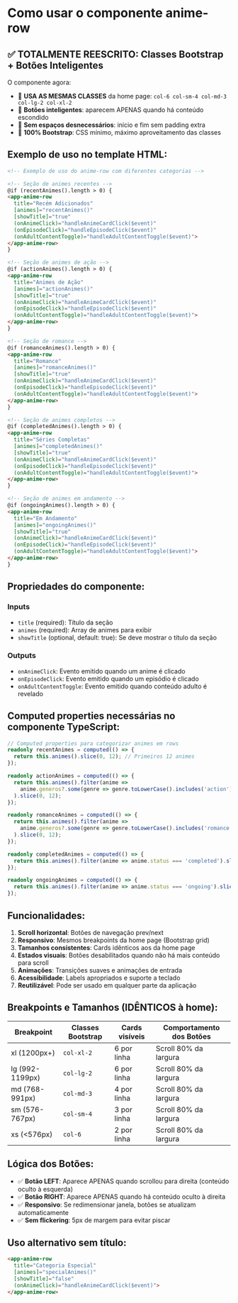 # Como usar o componente anime-row

## ✅ TOTALMENTE REESCRITO: Classes Bootstrap + Botões Inteligentes

O componente agora:
- 🎯 **USA AS MESMAS CLASSES** da home page: `col-6 col-sm-4 col-md-3 col-lg-2 col-xl-2`
- 🔘 **Botões inteligentes**: aparecem APENAS quando há conteúdo escondido
- 📏 **Sem espaços desnecessários**: início e fim sem padding extra
- 🎨 **100% Bootstrap**: CSS mínimo, máximo aproveitamento das classes

## Exemplo de uso no template HTML:

```html
<!-- Exemplo de uso do anime-row com diferentes categorias -->

<!-- Seção de animes recentes -->
@if (recentAnimes().length > 0) {
<app-anime-row
  title="Recém Adicionados"
  [animes]="recentAnimes()"
  [showTitle]="true"
  (onAnimeClick)="handleAnimeCardClick($event)"
  (onEpisodeClick)="handleEpisodeClick($event)"
  (onAdultContentToggle)="handleAdultContentToggle($event)">
</app-anime-row>
}

<!-- Seção de animes de ação -->
@if (actionAnimes().length > 0) {
<app-anime-row
  title="Animes de Ação"
  [animes]="actionAnimes()"
  [showTitle]="true"
  (onAnimeClick)="handleAnimeCardClick($event)"
  (onEpisodeClick)="handleEpisodeClick($event)"
  (onAdultContentToggle)="handleAdultContentToggle($event)">
</app-anime-row>
}

<!-- Seção de romance -->
@if (romanceAnimes().length > 0) {
<app-anime-row
  title="Romance"
  [animes]="romanceAnimes()"
  [showTitle]="true"
  (onAnimeClick)="handleAnimeCardClick($event)"
  (onEpisodeClick)="handleEpisodeClick($event)"
  (onAdultContentToggle)="handleAdultContentToggle($event)">
</app-anime-row>
}

<!-- Seção de animes completos -->
@if (completedAnimes().length > 0) {
<app-anime-row
  title="Séries Completas"
  [animes]="completedAnimes()"
  [showTitle]="true"
  (onAnimeClick)="handleAnimeCardClick($event)"
  (onEpisodeClick)="handleEpisodeClick($event)"
  (onAdultContentToggle)="handleAdultContentToggle($event)">
</app-anime-row>
}

<!-- Seção de animes em andamento -->
@if (ongoingAnimes().length > 0) {
<app-anime-row
  title="Em Andamento"
  [animes]="ongoingAnimes()"
  [showTitle]="true"
  (onAnimeClick)="handleAnimeCardClick($event)"
  (onEpisodeClick)="handleEpisodeClick($event)"
  (onAdultContentToggle)="handleAdultContentToggle($event)">
</app-anime-row>
}
```

## Propriedades do componente:

### Inputs
- `title` (required): Título da seção
- `animes` (required): Array de animes para exibir
- `showTitle` (optional, default: true): Se deve mostrar o título da seção

### Outputs
- `onAnimeClick`: Evento emitido quando um anime é clicado
- `onEpisodeClick`: Evento emitido quando um episódio é clicado  
- `onAdultContentToggle`: Evento emitido quando conteúdo adulto é revelado

## Computed properties necessárias no componente TypeScript:

```typescript
// Computed properties para categorizar animes em rows
readonly recentAnimes = computed(() => {
  return this.animes().slice(0, 12); // Primeiros 12 animes
});

readonly actionAnimes = computed(() => {
  return this.animes().filter(anime => 
    anime.generos?.some(genre => genre.toLowerCase().includes('action') || genre.toLowerCase().includes('ação'))
  ).slice(0, 12);
});

readonly romanceAnimes = computed(() => {
  return this.animes().filter(anime => 
    anime.generos?.some(genre => genre.toLowerCase().includes('romance'))
  ).slice(0, 12);
});

readonly completedAnimes = computed(() => {
  return this.animes().filter(anime => anime.status === 'completed').slice(0, 12);
});

readonly ongoingAnimes = computed(() => {
  return this.animes().filter(anime => anime.status === 'ongoing').slice(0, 12);
});
```

## Funcionalidades:

1. **Scroll horizontal**: Botões de navegação prev/next
2. **Responsivo**: Mesmos breakpoints da home page (Bootstrap grid)
3. **Tamanhos consistentes**: Cards idênticos aos da home page
4. **Estados visuais**: Botões desabilitados quando não há mais conteúdo para scroll
5. **Animações**: Transições suaves e animações de entrada
6. **Acessibilidade**: Labels apropriados e suporte a teclado
7. **Reutilizável**: Pode ser usado em qualquer parte da aplicação

## Breakpoints e Tamanhos (IDÊNTICOS à home):

| Breakpoint | Classes Bootstrap | Cards visíveis | Comportamento dos Botões |
|------------|-------------------|----------------|---------------------------|
| xl (1200px+) | `col-xl-2` | 6 por linha | Scroll 80% da largura |
| lg (992-1199px) | `col-lg-2` | 6 por linha | Scroll 80% da largura |
| md (768-991px) | `col-md-3` | 4 por linha | Scroll 80% da largura |
| sm (576-767px) | `col-sm-4` | 3 por linha | Scroll 80% da largura |
| xs (<576px) | `col-6` | 2 por linha | Scroll 80% da largura |

## Lógica dos Botões:

- ✅ **Botão LEFT**: Aparece APENAS quando scrollou para direita (conteúdo oculto à esquerda)
- ✅ **Botão RIGHT**: Aparece APENAS quando há conteúdo oculto à direita
- ✅ **Responsivo**: Se redimensionar janela, botões se atualizam automaticamente
- ✅ **Sem flickering**: 5px de margem para evitar piscar

## Uso alternativo sem título:

```html
<app-anime-row
  title="Categoria Especial"
  [animes]="specialAnimes()"
  [showTitle]="false"
  (onAnimeClick)="handleAnimeCardClick($event)">
</app-anime-row>
```